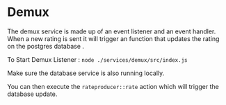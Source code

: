 # Demux

The demux service is made up of an event listener and an event handler. When a new rating is sent it will trigger an function that updates the rating on the postgres database .

To Start Demux Listener : `node ./services/demux/src/index.js`

Make sure the database service is also running locally.

You can then execute the `rateproducer::rate` action which will trigger the database update.
